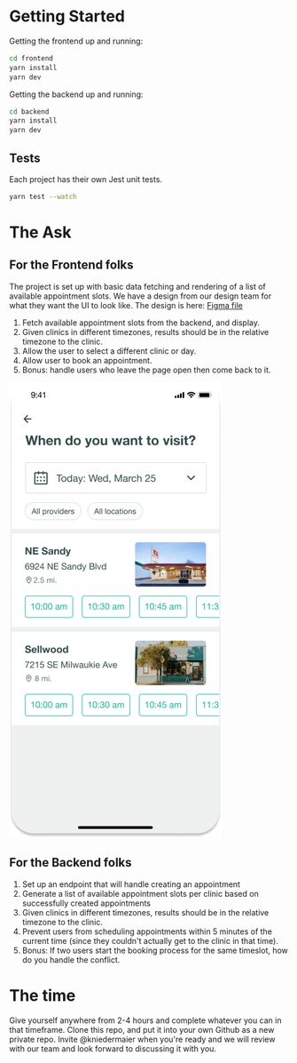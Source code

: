 # Getting Started

Getting the frontend up and running:

```bash
cd frontend
yarn install
yarn dev
```

Getting the backend up and running:

```bash
cd backend
yarn install
yarn dev
```

## Tests

Each project has their own Jest unit tests.

```bash
yarn test --watch
```

# The Ask

## For the Frontend folks

The project is set up with basic data fetching and rendering of a list of available appointment slots. We have a design from our design team for what they want the UI to look like. The design is here: [Figma file](https://www.figma.com/file/9sG5XUJdSJmgjBnP6EZgAj/Appointment-Booking?node-id=0%3A1)

1. Fetch available appointment slots from the backend, and display.
2. Given clinics in different timezones, results should be in the relative timezone to the clinic.
3. Allow the user to select a different clinic or day.
4. Allow user to book an appointment.
5. Bonus: handle users who leave the page open then come back to it.

![screenshot](./screenshot.png)

## For the Backend folks

1. Set up an endpoint that will handle creating an appointment
2. Generate a list of available appointment slots per clinic based on successfully created appointments
3. Given clinics in different timezones, results should be in the relative timezone to the clinic.
4. Prevent users from scheduling appointments within 5 minutes of the current time (since they couldn't actually get to the clinic in that time).
5. Bonus: If two users start the booking process for the same timeslot, how do you handle the conflict.

# The time

Give yourself anywhere from 2-4 hours and complete whatever you can in that timeframe. Clone this repo, and put it into your own Github as a new private repo. Invite @kniedermaier when you're ready and we will review with our team and look forward to discussing it with you.
